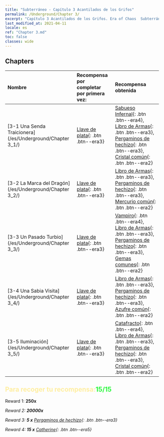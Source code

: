 ```yaml
---
title: "Subterráneo - Capítulo 3 Acantilados de los Grifos"
permalink: /Underground/Chapter 3/
excerpt: "Capítulo 3 Acantilados de los Grifos. Era of Chaos  Subterráneo - Capítulo 3. Acantilados de los Grifos"
last_modified_at: 2021-04-11
locale: es
ref: "Chapter 3.md"
toc: false
classes: wide
---
```


## Chapters

  | Nombre |  Recompensa por completar por primera vez: | Recompensa obtenida |
  |:------------|:------------|:------------| 
  | [3-1 Una Senda Traicionera](/es/Underground/Chapter 3_1/) | [Llave de plata](/es/Items/con_693/){: .btn .btn--era3} | [Sabueso Infernal](/es/Items/unt_228/){: .btn .btn--era4}, [Libro de Armas](/es/Items/mat_18/){: .btn .btn--era3}, [Pergaminos de hechizo](/es/Items/con_694/){: .btn .btn--era3}, [Cristal común](/es/Items/mat_11/){: .btn .btn--era2} |
  | [3-2 La Marca del Dragón](/es/Underground/Chapter 3_2/) | [Llave de plata](/es/Items/con_693/){: .btn .btn--era3} | [Libro de Armas](/es/Items/mat_18/){: .btn .btn--era3}, [Pergaminos de hechizo](/es/Items/con_694/){: .btn .btn--era3}, [Mercurio común](/es/Items/mat_8/){: .btn .btn--era2} |
  | [3-3 Un Pasado Turbio](/es/Underground/Chapter 3_3/) | [Llave de plata](/es/Items/con_693/){: .btn .btn--era3} | [Vampiro](/es/Items/unt_211/){: .btn .btn--era4}, [Libro de Armas](/es/Items/mat_18/){: .btn .btn--era3}, [Pergaminos de hechizo](/es/Items/con_694/){: .btn .btn--era3}, [Gemas comunes](/es/Items/mat_10/){: .btn .btn--era2} |
  | [3-4 Una Sabia Visita](/es/Underground/Chapter 3_4/) | [Llave de plata](/es/Items/con_693/){: .btn .btn--era3} | [Libro de Armas](/es/Items/mat_18/){: .btn .btn--era3}, [Pergaminos de hechizo](/es/Items/con_694/){: .btn .btn--era3}, [Azufre común](/es/Items/mat_9/){: .btn .btn--era2} |
  | [3-5 Iluminación](/es/Underground/Chapter 3_5/) | [Llave de plata](/es/Items/con_693/){: .btn .btn--era3} | [Catafracto](/es/Items/unt_195/){: .btn .btn--era4}, [Libro de Armas](/es/Items/mat_18/){: .btn .btn--era3}, [Pergaminos de hechizo](/es/Items/con_694/){: .btn .btn--era3}, [Cristal común](/es/Items/mat_11/){: .btn .btn--era2} |


## <span style="color: #ffeea0">Para recoger tu recompensa:</span><span style="color: #27f73a">15/15</span>

 Reward 1:  **250x** <i class="fas fa-gem"/>

 Reward 2:  **20000x** <i class="fas fa-coins"/>

 Reward 3: **5 x** [Pergaminos de hechizo](/es/Items/con_694/){: .btn .btn--era3}

 Reward 4: **15 x** [Catherine](/es/Items/her_361/){: .btn .btn--era5}

